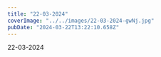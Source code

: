 ```yaml
---
title: "22-03-2024"
coverImage: "../../images/22-03-2024-gwNj.jpg"
pubDate: "2024-03-22T13:22:10.658Z"
---
```


22-03-2024

